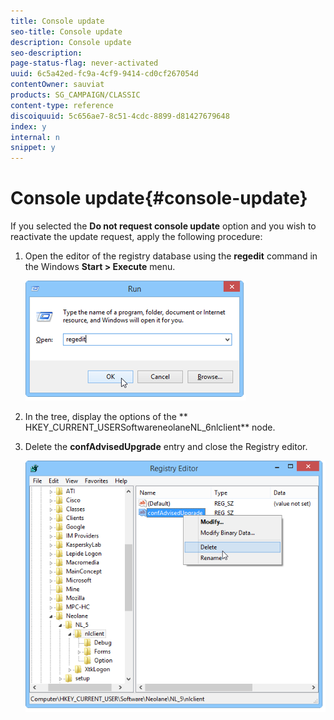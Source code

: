 ```yaml
---
title: Console update
seo-title: Console update
description: Console update
seo-description: 
page-status-flag: never-activated
uuid: 6c5a42ed-fc9a-4cf9-9414-cd0cf267054d
contentOwner: sauviat
products: SG_CAMPAIGN/CLASSIC
content-type: reference
discoiquuid: 5c656ae7-8c51-4cdc-8899-d81427679648
index: y
internal: n
snippet: y
---
```


# Console update{#console-update}

If you selected the **Do not request console update** option and you wish to reactivate the update request, apply the following procedure:

1. Open the editor of the registry database using the **regedit** command in the Windows **Start > Execute** menu.

   ![](assets/ncs_console_update_1.png)

1. In the tree, display the options of the ** HKEY_CURRENT_USERSoftwareneolaneNL_6nlclient** node.
1. Delete the **confAdvisedUpgrade** entry and close the Registry editor.

   ![](assets/ncs_console_update_2.png)

